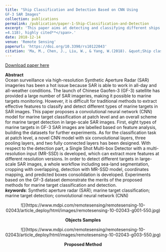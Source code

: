 ```yaml
---
title: "Ship Classification and Detection Based on CNN Using
GF-3 SAR Images"
collection: publications
permalink: /publication/paper-1-Ship-Classification-and-Detection
excerpt: 'This paper aims at detecting and classifying different ships and manmade targets in GF-3 SAR images. <span style="color:red">**SCI Q1, IF(2018)
=4.118), highly cited**</span>.'
date: 2018-12-14
venue: 'Remote Sensing'
paperurl: 'https://doi.org/10.3390/rs10122043'
citation: 'Ma, M., Chen, J., Liu, W., & Yang, W.(2018). &quot;Ship classification and detection based on CNN using GF-3 SAR images &quot; <i>Remote Sensing</i>. 10(12),2043.'
---
```



[Download paper here](https://www.mdpi.com/2072-4292/10/12/2043)

**Abstract**<br>
Ocean surveillance via high-resolution Synthetic Aperture Radar (SAR) imageries has been a hot issue because SAR is able to work in all-day and all-weather conditions. The launch of Chinese Gaofen-3 (GF-3) satellite has provided a large number of SAR imageries, making it possible to marine targets monitoring. However, it is difficult for traditional methods to extract effective features to classify and detect different types of marine targets in SAR images. This paper proposes a convolutional neural network (CNN) model for marine target classification at patch level and an overall scheme for marine target detection in large-scale SAR images. First, eight types of marine targets in GF-3 SAR images are labelled based on feature analysis, building the datasets for further experiments. As for the classification task at patch level, a novel CNN model with six convolutional layers, three pooling layers, and two fully connected layers has been designed. With respect to the detection part, a Single Shot Multi-box Detector with a multi-resolution input (MR-SSD) is developed, which can extract more features at different resolution versions. In order to detect different targets in large-scale SAR images, a whole workflow including sea-land segmentation, cropping with overlapping, detection with MR-SSD model, coordinates mapping, and predicted boxes consolidation is developed. Experiments based on the GF-3 dataset demonstrate the merits of the proposed methods for marine target classification and detection. <br>
***keywords***: Synthetic aperture radar (SAR); marine target classification; marine target detection; convolutional neural network (CNN)

<center>![](https://www.mdpi.com/remotesensing/remotesensing-10-02043/article_deploy/html/images/remotesensing-10-02043-g001-550.jpg)</center>

**<center>Objects Samples<center>**

<center>![](https://www.mdpi.com/remotesensing/remotesensing-10-02043/article_deploy/html/images/remotesensing-10-02043-g003-550.jpg)</center>

**<center>Proposed Method<center>**
